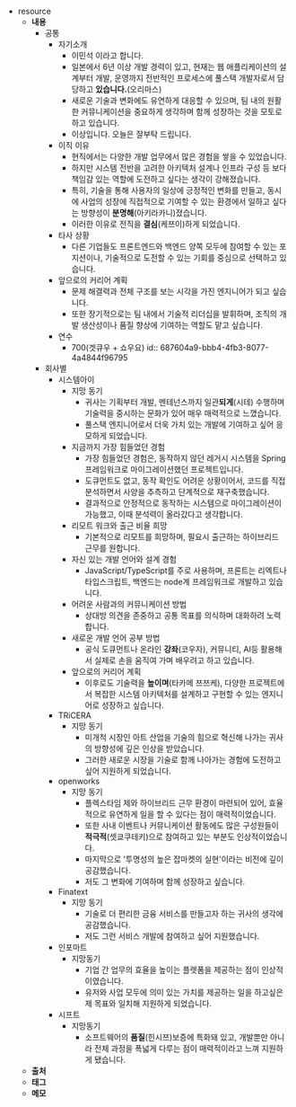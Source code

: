 - resource
	- **내용**
		- 공통
			- 자기소개
				- 이민석 이라고 합니다.
				- 일본에서 6년 이상 개발 경력이 있고, 현재는 웹 애플리케이션의 설계부터 개발, 운영까지 전반적인 프로세스에  풀스택 개발자로서 담당하고 **있습니다.**(오리마스)
				- 새로운 기술과 변화에도 유연하게 대응할 수 있으며, 팀 내의 원활한 커뮤니케이션을 중요하게 생각하며 함께 성장하는 것을 모토로 하고 있습니다.
				- 이상입니다. 오늘은 잘부탁 드립니다.
			- 이직 이유
				- 현직에서는 다양한 개발 업무에서 많은 경험을 쌓을 수 있었습니다.
				- 하지만 시스템 전반을 고려한 아키텍처 설계나 인프라 구성 등 보다 책임감 있는 역할에 도전하고 싶다는 생각이 강해졌습니다.
				- 특히, 기술을 통해 사용자의 일상에 긍정적인 변화를 만들고, 동시에 사업의 성장에 직접적으로 기여할 수 있는 환경에서 일하고 싶다는 방향성이 **분명해**(아키라카니)졌습니다.
				- 이러한 이유로 전직을 **결심**(케쯔이)하게 되었습니다.
			- 타사 상황
				- 다른 기업들도 프론트엔드와 백엔드 양쪽 모두에 참여할 수 있는 포지션이나, 기술적으로 도전할 수 있는 기회를 중심으로 선택하고 있습니다.
			- 앞으로의 커리어 계획
				- 문제 해결력과 전체 구조를 보는 시각을 가진 엔지니어가 되고 싶습니다.
				- 또한 장기적으로는 팀 내에서 기술적 리더십을 발휘하며, 조직의 개발 생산성이나 품질 향상에 기여하는 역할도 맡고 싶습니다.
			- 연수
				- 700(겟큐우 + 쇼우요)
				  id:: 687604a9-bbb4-4fb3-8077-4a4844f96795
		- 회사별
			- 시스템아이
				- 지망 동기
					- 귀사는 기획부터 개발, 멘테넌스까지 일관**되게**(시테) 수행하며 기술력을 중시하는 문화가 있어 매우 매력적으로 느꼈습니다.
					- 풀스택 엔지니어로서 더욱 가치 있는 개발에 기여하고 싶어 응모하게 되었습니다.
				- 지금까지 가장 힘들었던 경험
					- 가장 힘들었던 경험은, 동작하지 않던 레거시 시스템을 Spring 프레임워크로 마이그레이션했던 프로젝트입니다.
					- 도큐먼트도 없고, 동작 확인도 어려운 상황이어서, 코드를 직접 분석하면서 사양을 추측하고 단계적으로 재구축했습니다.
					- 결과적으로 안정적으로 동작하는 시스템으로 마이그레이션이 가능했고, 이때 분석력이 올라갔다고 생각합니다.
				- 리모트 워크와 출근 비율 희망
					- 기본적으로 리모트를 희망하며, 필요시 출근하는 하이브리드 근무를 원합니다.
				- 자신 있는 개발 언어와 설계 경험
					- JavaScript/TypeScript를 주로 사용하며, 프론트는 리엑트나 타입스크립트, 백엔드는 node계 프레임워크로 개발하고 있습니다.
				- 어려운 사람과의 커뮤니케이션 방법
					- 상대방 의견을 존중하고 공통 목표를 의식하며 대화하려 노력합니다.
				- 새로운 개발 언어 공부 방법
					- 공식 도큐먼트나 온라인 **강좌**(코우자), 커뮤니티, AI등 활용해서 실제로 손을 움직여 가며 배우려고 하고 있습니다.
				- 앞으로의 커리어 계획
					- 이후로도 기술력을 **높이며**(타카메 쯔쯔케), 다양한 프로젝트에서 복잡한 시스템 아키텍처를 설계하고 구현할 수 있는 엔지니어로 성장하고 싶습니다.
			- TRiCERA
				- 지망 동기
					- 미개척 시장인 아트 산업을 기술의 힘으로 혁신해 나가는 귀사의 방향성에 깊은 인상을 받았습니다.
					- 그러한 새로운 시장을 기술로 함께 나아가는 경험에 도전하고 싶어 지원하게 되었습니다.
			- openworks
				- 지망 동기
					- 플렉스타임 제와 하이브리드 근무 환경이 마련되어 있어, 효율적으로 유연하게 일을 할 수 있다는 점이 매력적이었습니다.
					- 또한 사내 이벤트나 커뮤니케이션 활동에도 많은 구성원들이 **적극적**(셋쿄쿠테키)으로 참여하고 있는 부분도 인상적이었습니다.
					- 마지막으로 '투명성의 높은 잡마켓의 실현'이라는 비전에 깊이 공감했습니다.
					- 저도 그 변화에 기여하며 함께 성장하고 싶습니다.
			- Finatext
				- 지망 동기
					- 기술로 더 편리한 금융 서비스를 만들고자 하는 귀사의 생각에 공감했습니다.
					- 저도 그런 서비스 개발에 참여하고 싶어 지원했습니다.
			- 인포마트
				- 지망동기
					- 기업 간 업무의 효율을 높이는 플렛폼을 제공하는 점이 인상적이였습니다.
					- 유저와 사업 모두에 의미 있는 가치를 제공하는 일을 하고싶은 제 목표와 일치해 지원하게 되었습니다.
			- 시프트
				- 지망동기
					- 소프트웨어의 **품질**(힌시쯔)보증에 특화돼 있고, 개발뿐만 아니라 전체 과정을 폭넓게 다루는 점이 매력적이라고 느껴 지원하게 됐습니다.
	- **출처**
	- **태그**
	- **메모**